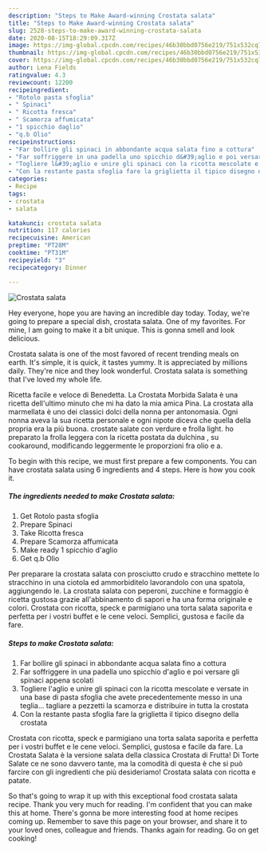 ```yaml
---
description: "Steps to Make Award-winning Crostata salata"
title: "Steps to Make Award-winning Crostata salata"
slug: 2528-steps-to-make-award-winning-crostata-salata
date: 2020-08-15T18:29:09.317Z
image: https://img-global.cpcdn.com/recipes/46b30bbd0756e219/751x532cq70/crostata-salata-recipe-main-photo.jpg
thumbnail: https://img-global.cpcdn.com/recipes/46b30bbd0756e219/751x532cq70/crostata-salata-recipe-main-photo.jpg
cover: https://img-global.cpcdn.com/recipes/46b30bbd0756e219/751x532cq70/crostata-salata-recipe-main-photo.jpg
author: Lena Fields
ratingvalue: 4.3
reviewcount: 12200
recipeingredient:
- "Rotolo pasta sfoglia"
- " Spinaci"
- " Ricotta fresca"
- " Scamorza affumicata"
- "1 spicchio daglio"
- "q.b Olio"
recipeinstructions:
- "Far bollire gli spinaci in abbondante acqua salata fino a cottura"
- "Far soffriggere in una padella uno spicchio d&#39;aglio e poi versare gli spinaci appena scolati"
- "Togliere l&#39;aglio e unire gli spinaci con la ricotta mescolate e versate in una base di pasta sfoglia che avete precedentemente messo in una teglia... tagliare a pezzetti la scamorza e distribuire in tutta la crostata"
- "Con la restante pasta sfoglia fare la griglietta il tipico disegno della crostata"
categories:
- Recipe
tags:
- crostata
- salata

katakunci: crostata salata 
nutrition: 117 calories
recipecuisine: American
preptime: "PT28M"
cooktime: "PT31M"
recipeyield: "3"
recipecategory: Dinner

---
```



![Crostata salata](https://img-global.cpcdn.com/recipes/46b30bbd0756e219/751x532cq70/crostata-salata-recipe-main-photo.jpg)

Hey everyone, hope you are having an incredible day today. Today, we're going to prepare a special dish, crostata salata. One of my favorites. For mine, I am going to make it a bit unique. This is gonna smell and look delicious.

Crostata salata is one of the most favored of recent trending meals on earth. It's simple, it is quick, it tastes yummy. It is appreciated by millions daily. They're nice and they look wonderful. Crostata salata is something that I've loved my whole life.

Ricetta facile e veloce di Benedetta. La Crostata Morbida Salata è una ricetta dell&#39;ultimo minuto che mi ha dato la mia amica Pina. La crostata alla marmellata è uno dei classici dolci della nonna per antonomasia. Ogni nonna aveva la sua ricetta personale e ogni nipote diceva che quella della propria era la più buona. crostate salate con verdure e frolla light. ho preparato la frolla leggera con la ricetta postata da dulchina , su cookaround, modificando leggermente le proporzioni fra olio e a.


To begin with this recipe, we must first prepare a few components. You can have crostata salata using 6 ingredients and 4 steps. Here is how you cook it.

<!--inarticleads1-->

##### The ingredients needed to make Crostata salata:

1. Get Rotolo pasta sfoglia
1. Prepare  Spinaci
1. Take  Ricotta fresca
1. Prepare  Scamorza affumicata
1. Make ready 1 spicchio d&#39;aglio
1. Get q.b Olio


Per preparare la crostata salata con prosciutto crudo e stracchino mettete lo stracchino in una ciotola ed ammorbiditelo lavorandolo con una spatola, aggiungendo le. La crostata salata con peperoni, zucchine e formaggio è ricetta gustosa grazie all&#39;abbinamento di sapori e ha una forma originale e colori. Crostata con ricotta, speck e parmigiano una torta salata saporita e perfetta per i vostri buffet e le cene veloci. Semplici, gustosa e facile da fare. 

<!--inarticleads2-->

##### Steps to make Crostata salata:

1. Far bollire gli spinaci in abbondante acqua salata fino a cottura
1. Far soffriggere in una padella uno spicchio d&#39;aglio e poi versare gli spinaci appena scolati
1. Togliere l&#39;aglio e unire gli spinaci con la ricotta mescolate e versate in una base di pasta sfoglia che avete precedentemente messo in una teglia... tagliare a pezzetti la scamorza e distribuire in tutta la crostata
1. Con la restante pasta sfoglia fare la griglietta il tipico disegno della crostata


Crostata con ricotta, speck e parmigiano una torta salata saporita e perfetta per i vostri buffet e le cene veloci. Semplici, gustosa e facile da fare. La Crostata Salata è la versione salata della classica Crostata di Frutta! Di Torte Salate ce ne sono davvero tante, ma la comodità di questa è che si può farcire con gli ingredienti che più desideriamo! Crostata salata con ricotta e patate. 

So that's going to wrap it up with this exceptional food crostata salata recipe. Thank you very much for reading. I'm confident that you can make this at home. There's gonna be more interesting food at home recipes coming up. Remember to save this page on your browser, and share it to your loved ones, colleague and friends. Thanks again for reading. Go on get cooking!
